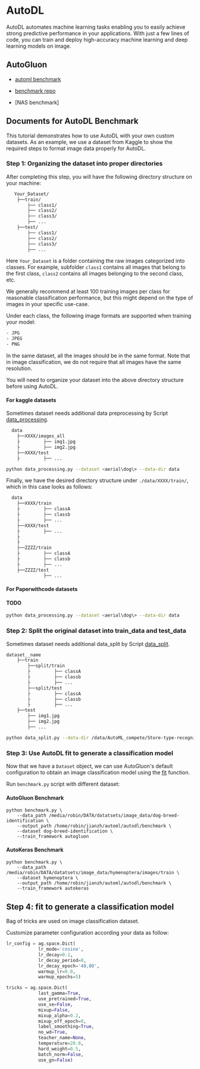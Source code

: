 # AutoDL

AutoDL automates machine learning tasks enabling you to easily achieve strong predictive performance in your applications.  With just a few lines of code, you can train and deploy high-accuracy machine learning and deep learning models on image.


## AutoGluon
- [automl benchmark](https://www.openml.org/search?q=tags.tag%3Astudy_218&type=data&table=1&size=39)

- [benchmark repo](https://github.com/openml/automlbenchmark)

- [NAS benchmark]


##  Documents for  AutoDL Benchmark

This tutorial demonstrates how to use AutoDL with your own custom datasets.
As an example, we use a dataset from Kaggle to show the required steps to format image data properly for AutoDL.


### Step 1: Organizing the dataset into proper directories

After completing this step, you will have the following directory structure on your machine:

```sh
   Your_Dataset/
    ├──train/
        ├── class1/
        ├── class2/
        ├── class3/
        ├── ...
    ├──test/
        ├── class1/
        ├── class2/
        ├── class3/
        ├── ...
```

Here `Your_Dataset` is a folder containing the raw images categorized into classes. For example, subfolder `class1` contains all images that belong to the first class, `class2` contains all images belonging to the second class, etc.

We generally recommend at least 100 training images per class for reasonable classification performance, but this might depend on the type of images in your specific use-case.

Under each class, the following image formats are supported when training your model:

```sh
- JPG
- JPEG
- PNG
```

In the same dataset, all the images should be in the same format. Note that in image classification, we do not require that all images have the same resolution.

You will need to organize your dataset into the above directory structure before using AutoDL.


#### For kaggle datasets

Sometimes dataset needs additional data preprocessing by Script [data_processing](./benchmark/data_processing.py).

```sh
  data
    ├──XXXX/images_all
    ├         ├── img1.jpg
    ├         ├── img2.jpg
    ├──XXXX/test
    ├         ├── ...

python data_processing.py --dataset <aerial\dog\> --data-dir data
```

Finally, we have the desired directory structure under `./data/XXXX/train/`, which in this case looks as follows:

```sh
  data
    ├──XXXX/train
    ├         ├── classA
    ├         ├── classb
    ├         ├── ...
    ├──XXXX/test
    ├         ├── ...
    ├
    ├
    ├──ZZZZ/train
    ├         ├── classA
    ├         ├── classb
    ├         ├── ...
    ├──ZZZZ/test
              ├── ...
```

#### For Paperwithcode datasets

#### TODO
```sh
python data_processing.py --dataset <aerial\dog\> --data-dir data
```

### Step 2: Split the original dataset into train_data and test_data

Sometimes dataset needs additional data_split by Script [data_split](./benchmark/data_split.py).


```sh
dataset__name
    ├──train
        ├──split/train
        ├         ├── classA
        ├         ├── classb
        ├         ├── ...
        ├──split/test
        ├         ├── classA
        ├         ├── classb
        ├         ├── ...
    ├──test
        ├── img1.jpg
        ├── img2.jpg
        ├── ...
```

```sh
python data_split.py --data-dir /data/AutoML_compete/Store-type-recognition/
```


### Step 3: Use AutoDL fit to generate a classification model

Now that we have a `Dataset` object, we can use AutoGluon's default configuration to obtain an image classification model using the [fit](https://auto.gluon.ai/stable/api/autogluon.predictor.html#autogluon.vision.ImagePredictor.fit) function.

Run `benchmark.py` script with different dataset:

#### AutoGluon Benchmark

```shell script
python benchmark.py \
    --data_path /media/robin/DATA/datatsets/image_data/dog-breed-identification \
    --output_path /home/robin/jianzh/automl/autodl/benchmark \
    --dataset dog-breed-identification \
    --train_framework autogluon
```
#### AutoKeras Benchmark

```shell script
python benchmark.py \
    --data_path /media/robin/DATA/datatsets/image_data/hymenoptera/images/train \
    --dataset hymenoptera \
    --output_path /home/robin/jianzh/automl/autodl/benchmark \
    --train_framework autokeras
```


## Step 4:  fit to generate a classification model

Bag of tricks are used on image classification dataset.

Customize parameter configuration according your data as follow:

```python
lr_config = ag.space.Dict(
            lr_mode='cosine',
            lr_decay=0.1,
            lr_decay_period=0,
            lr_decay_epoch='40,80',
            warmup_lr=0.0,
            warmup_epochs=5)

tricks = ag.space.Dict(
            last_gamma=True,
            use_pretrained=True,
            use_se=False,
            mixup=False,
            mixup_alpha=0.2,
            mixup_off_epoch=0,
            label_smoothing=True,
            no_wd=True,
            teacher_name=None,
            temperature=20.0,
            hard_weight=0.5,
            batch_norm=False,
            use_gn=False)
```
